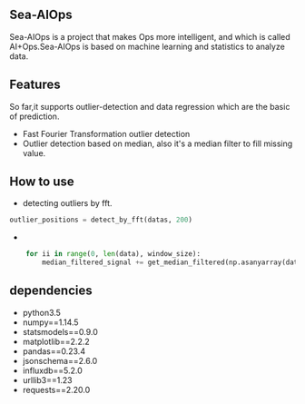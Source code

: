 ##  Sea-AIOps 
 Sea-AIOps is a project that makes Ops more intelligent, and which is called AI+Ops.Sea-AIOps is based on machine learning and statistics to analyze data.


## Features
So far,it supports outlier-detection and data regression which are the basic of prediction.

* Fast Fourier Transformation outlier detection
* Outlier detection based on median, also it's a median filter to fill missing value.

## How to use
* detecting outliers by fft.
```python
outlier_positions = detect_by_fft(datas, 200)
```

* 
```python
    for ii in range(0, len(data), window_size):
        median_filtered_signal += get_median_filtered(np.asanyarray(data[ii: ii + window_size])).tolist()
```


## dependencies
* python3.5
* numpy==1.14.5
* statsmodels==0.9.0
* matplotlib==2.2.2
* pandas==0.23.4
* jsonschema==2.6.0
* influxdb==5.2.0
* urllib3==1.23
* requests==2.20.0

